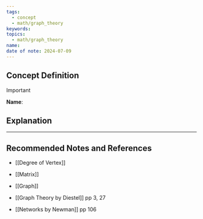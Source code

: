 ```yaml
---
tags:
  - concept
  - math/graph_theory
keywords: 
topics:
  - math/graph_theory
name: 
date of note: 2024-07-09
---
```


## Concept Definition

>[!important]
>**Name**: 






## Explanation





-----------
##  Recommended Notes and References


- [[Degree of Vertex]]
- [[Matrix]]
- [[Graph]]

- [[Graph Theory by Diestel]] pp 3, 27
- [[Networks by Newman]] pp 106